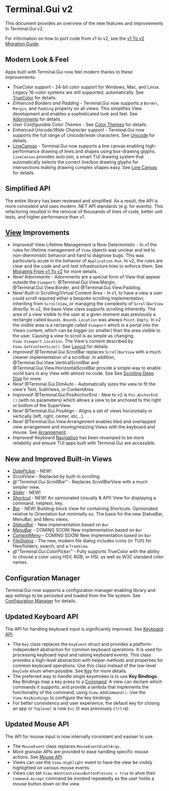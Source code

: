 # Terminal.Gui v2

This document provides an overview of the new features and improvements in Terminal.Gui v2.

For information on how to port code from v1 to v2, see the [v1 To v2 Migration Guide](migratingfromv1.md).

## Modern Look & Feel 

Apps built with Terminal.Gui now feel modern thanks to these improvements:

* *TrueColor support* - 24-bit color support for Windows, Mac, and Linux. Legacy 16-color systems are still supported, automatically. See [TrueColor](https://gui-cs.github.io/Terminal.GuiV2Docs/docs/overview.html#truecolor) for details.
* *Enhanced Borders and Padding* - Terminal.Gui now supports a `Border`, `Margin`, and `Padding` property on all views. This simplifies View development and enables a sophisticated look and feel. See [Adornments](https://gui-cs.github.io/Terminal.GuiV2Docs/docs/overview.html#adornments) for details.
* *User Configurable Color Themes* - See [Color Themes](https://gui-cs.github.io/Terminal.GuiV2Docs/docs/overview.html#color-themes) for details.
* *Enhanced Unicode/Wide Character support* - Terminal.Gui now supports the full range of Unicode/wide characters. See [Unicode](https://gui-cs.github.io/Terminal.GuiV2Docs/docs/overview.html#unicode) for details.
* [LineCanvas](~/api/Terminal.Gui.LineCanvas.yml) - Terminal.Gui now supports a line canvas enabling high-performance drawing of lines and shapes using box-drawing glyphs. `LineCanvas` provides *auto join*, a smart TUI drawing system that automatically selects the correct line/box drawing glyphs for intersections making drawing complex shapes easy. See [Line Canvas](https://gui-cs.github.io/Terminal.GuiV2Docs/docs/overview.html#line-canvas) for details.

## Simplified API

The entire library has been reviewed and simplified. As a result, the API is more consistent and uses modern .NET API standards (e.g. for events). This refactoring resulted in the removal of thousands of lines of code, better unit tests, and higher performance than v1.

## [View](~/api/Terminal.Gui.View.yml) Improvements
* *Improved!* View Lifetime Management is Now Deterministic - In v1 the rules for lifetime management of `View` objects was unclear and led to non-dterministic behavior and hard to diagnose bugs. This was particularly acute in the behavior of `Application.Run`. In v2, the rules are clear and the code and unit test infrastructure tries to enforce them. See [Migrating From v1 To v2](migratingfromv1.md) for more details.
* *New!* Adornments - Adornments are a special form of View that appear outside the `Viewport`: @Terminal.Gui.View.Margin, @Terminal.Gui.View.Border, and @Terminal.Gui.View.Padding.
* *New!* Built-in Scrolling/Virtual Content Area - In v1, to have a view a user could scroll required either a bespoke scrolling implementation, inheriting from `ScrollView`, or managing the complexity of `ScrollBarView` directly. In v2, the base-View class supports scrolling inherently. The area of a view visible to the user at a given moment was previously a rectangle called `Bounds`. `Bounds.Location` was always `Point.Empty`. In v2 the visible area is a rectangle called `Viewport` which is a portal into the Views content, which can be bigger (or smaller) than the area visible to the user. Causing a view to scroll is as simple as changing `View.Viewport.Location`. The View's content described by `View.GetContentSize()`. See [Layout](layout.md) for details.
* *Improved!* @Terminal.Gui.ScrollBar replaces `ScrollBarView` with a much cleaner implementation of a scrollbar. In addition, @Terminal.Gui.View.VerticalScrollBar and @Terminal.Gui.View.HorizontalScrollBar provide a simple way to enable scroll bars in any View with almost no code. See See [Scrolling Deep Dive](scrolling.md) for more.
* *New!* @Terminal.Gui.DimAuto - Automatically sizes the view to fit the view's Text, SubViews, or ContentArea.
* *Improved!* @Terminal.Gui.PosAnchorEnd - New to v2 is `Pos.AnchorEnd ()` (with no parameters) which allows a view to be anchored to the right or bottom of the SuperView. 
* *New!* @Terminal.Gui.PosAlign - Aligns a set of views horizontally or vertically (left, right, center, etc...).
* *New!* @Terminal.Gui.View.Arrangement enables tiled and overlapped view arrangement and moving/resizing Views with the keyboard and mouse. See [Arrangement](arrangement.md).
* *Improved!* Keyboard [Navigation](navigation.md) has been revamped to be more reliability and ensure TUI apps built with Terminal.Gui are accessible. 

## New and Improved Built-in Views

* *[DatePicker](~/api/Terminal.Gui.DatePicker.yml)* - NEW! 
* *ScrollView* - Replaced by built-in scrolling.
* *@"Terminal.Gui.ScrollBar"* - Replaces *ScrollBarView* with a much simpler view.
* *[Slider](~/api/Terminal.Gui.Slider.yml)* - NEW!
* *[Shortcut](~/api/Terminal.Gui.Shortcut.yml)* - NEW! An opinionated (visually & API) View for displaying a command, helptext, key.
* *[Bar](~/api/Terminal.Gui.Bar.yml)* - NEW! Building-block View for containing Shortcuts. Opinionated relative to Orientation but minimially so. The basis for the new StatusBar, MenuBar, and Menu views.
* *[StatusBar](~/api/Terminal.Gui.StatusBar.yml)* - New implementation based on `Bar`
* *[MenuBar](~/api/Terminal.Gui.MenuBar.yml)* - COMING SOON! New implementation based on `Bar`
* *[ContextMenu](~/api/Terminal.Gui.ContextMenu.yml)* - COMING SOON! New implementation based on `Bar`
* *[FileDialog](~/api/Terminal.Gui.FileDialog.yml)* - The new, modern file dialog includes icons (in TUI!) for files/folders, search, and a `TreeView`. 
* *@"Terminal.Gui.ColorPicker"* - Fully supports TrueColor with the ability to choose a color using HSV, RGB, or HSL as well as W3C standard color names.

## Configuration Manager

Terminal.Gui now supports a configuration manager enabling library and app settings to be persisted and loaded from the file system. See [Configuration Manager](https://gui-cs.github.io/Terminal.GuiV2Docs/docs/overview.html#configuration-manager) for details.

## Updated Keyboard API

The API for handling keyboard input is significantly improved. See [Keyboard API](keyboard.md).

* The `Key` class replaces the `KeyEvent` struct and provides a platform-independent abstraction for common keyboard operations. It is used for processing keyboard input and raising keyboard events. This class provides a high-level abstraction with helper methods and properties for common keyboard operations. Use this class instead of the low-level `KeyCode` enum when possible. See [Key](~/api/Terminal.Gui.Key.yml) for more details.
* The preferred way to handle single keystrokes is to use **Key Bindings**. Key Bindings map a key press to a [Command](~/api/Terminal.Gui.Command.yml). A view can declare which commands it supports, and provide a lambda that implements the functionality of the command, using `View.AddCommand()`. Use the `View.Keybindings` to configure the key bindings.
* For better consistency and user experience, the default key for closing an app or `Toplevel` is now `Esc` (it was previously `Ctrl+Q`).

## Updated Mouse API

The API for mouse input is now internally consistent and easiser to use.

* The `MouseEvent` class replaces `MouseEventEventArgs`.
* More granular APIs are provided to ease handling specific mouse actions. See [Mouse API](mouse.md).
* Views can use the `View.Highlight` event to have the view be visibly highlighted on various mouse events.
* Views can set `View.WantContinousButtonPresses = true` to ahve their `Command.Accept` command be invoked repeatedly as the user holds a mouse button down on the view.
